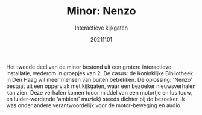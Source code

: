 ﻿---
{
  "title": "Minor: Nenzo",
  "subtitle": "Interactieve kijkgaten",
  "image": "/portfolio/minor_nenzo.png",
  "tags": [
    "in teamverband",
    "programmeren",
    "universiteit"
  ],
  "links": [
    {
      "text": "Poster",
      "href": "https://www.thomassjerps.nl/portfolio/minor_nenzo.pdf"
    }
  ],
  "date": "20211101"
}
---

Het tweede deel van de minor bestond uit een grotere interactieve installatie, wederom in groepjes van 2.
De casus: de Koninklijke Bibliotheek in Den Haag wil meer mensen van buiten betrekken.
De oplossing: 'Nenzo' bestaat uit een oppervlak met kijkgaten, waar een bezoeker nieuwsverhalen kan zien.
Deze verhalen komen (door middel van een motortje en lus touw, en luider-wordende 'ambient' muziek) steeds dichter bij de bezoeker.
Ik was onder andere verantwoordelijk voor de motor-beweging en audio.